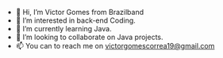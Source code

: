 - 👋 Hi, I’m Victor Gomes from Brazilband
- 👀 I’m interested in back-end Coding.
- 🌱 I’m currently learning Java.
- 💞️ I’m looking to collaborate on Java projects.
- 📫 You can to reach me on victorgomescorrea19@gmail.com

<!---
VictorGomes98/VictorGomes98 is a ✨ special ✨ repository because its `README.md` (this file) appears on your GitHub profile.
You can click the Preview link to take a look at your changes.
--->
